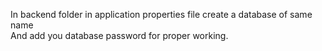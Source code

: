 In backend folder in application properties file create a database of same name  
And add you database password for proper working.
